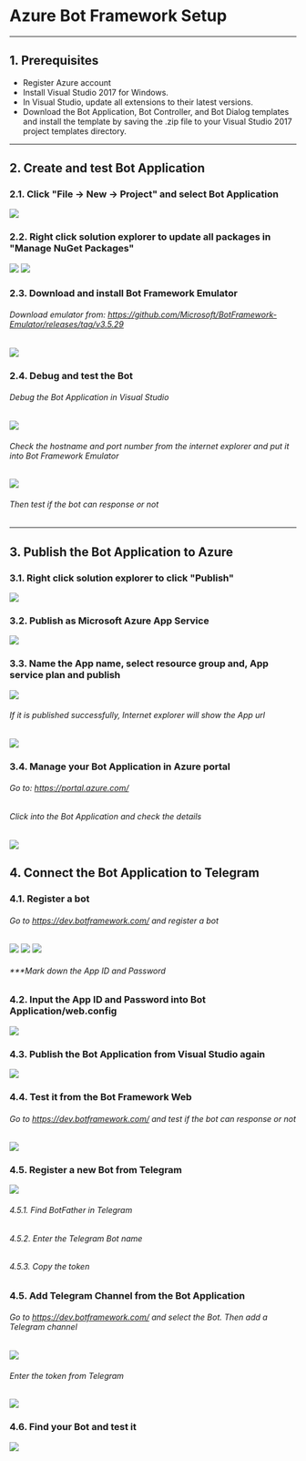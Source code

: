 # Azure Bot Framework Setup
---
## 1. Prerequisites
 - Register Azure account
 - Install Visual Studio 2017 for Windows.
 - In Visual Studio, update all extensions to their latest versions.
 - Download the Bot Application, Bot Controller, and Bot Dialog templates and install the template by saving the .zip file to your Visual Studio 2017 project templates directory.
---
## 2. Create and test Bot Application
### 2.1. Click "File -> New -> Project" and select Bot Application
![](images/create1.png)
### 2.2. Right click solution explorer to update all packages in "Manage NuGet Packages"
![](images/solutionExplore.png)
![](images/create2.png)
### 2.3. Download and install Bot Framework Emulator
###### Download emulator from: https://github.com/Microsoft/BotFramework-Emulator/releases/tag/v3.5.29
![](images/create3.png)
### 2.4. Debug and test the Bot
###### Debug the Bot Application in Visual Studio
![](images/create4.png)
###### Check the hostname and port number from the internet explorer and put it into Bot Framework Emulator
![](images/create5.png)
###### Then test if the bot can response or not
---
## 3. Publish the Bot Application to Azure
### 3.1. Right click solution explorer to click "Publish"
![](images/solutionExplore.png)
### 3.2. Publish as Microsoft Azure App Service
![](images/publish1.png)
### 3.3. Name the App name, select resource group and, App service plan and publish
![](images/publish2.png)
###### If it is published successfully, Internet explorer will show the App url
![](images/publish3.png)
### 3.4. Manage your Bot Application in Azure portal
###### Go to: https://portal.azure.com/
###### Click into the Bot Application and check the details
![](images/publish4.png)
---
## 4. Connect the Bot Application to Telegram
### 4.1. Register a bot
###### Go to https://dev.botframework.com/ and register a bot
![](images/connect1.png)
![](images/connect2.png)
![](images/connect3.png)
###### ***Mark down the App ID and Password
### 4.2. Input the App ID and Password into Bot Application/web.config
![](images/connect4.png)
### 4.3. Publish the Bot Application from Visual Studio again
![](images/solutionExplore.png)
### 4.4. Test it from the Bot Framework Web
###### Go to https://dev.botframework.com/ and test if the bot can response or not
![](images/connect5.png)
### 4.5. Register a new Bot from Telegram
![](images/connect6.png)
###### 4.5.1. Find BotFather in Telegram
###### 4.5.2. Enter the Telegram Bot name
###### 4.5.3. Copy the token
### 4.5. Add Telegram Channel from the Bot Application
###### Go to https://dev.botframework.com/ and select the Bot. Then add a Telegram channel
![](images/connect7.png)
###### Enter the token from Telegram
![](images/connect8.png)
### 4.6. Find your Bot and test it
![](images/connect9.png)



